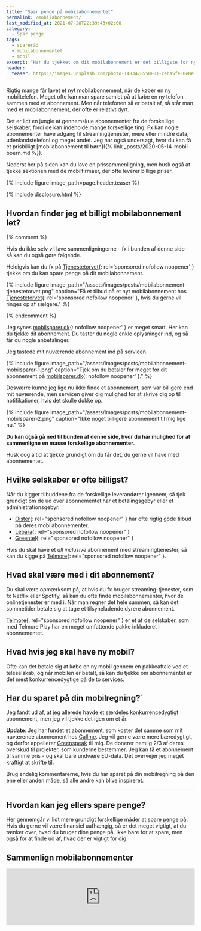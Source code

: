 ```yaml
---
title: "Spar penge på mobilabonnementet"
permalink: /mobilabonnement/
last_modified_at: 2021-07-28T22:39:43+02:00
category:
  - Spar penge
tags:
  - spareråd
  - mobilabonnementet
  - mobil
excerpt: "Har du tjekket om dit mobilabonnement er det billigste for nylig. Der er mange penge at spare ved at kigge på dine behov og det produkt du vælger."
header:
  teaser: https://images.unsplash.com/photo-1483478550801-ceba5fe50e8e?ixid=MnwxMjA3fDB8MHxwaG90by1wYWdlfHx8fGVufDB8fHx8&ixlib=rb-1.2.1&auto=format&fit=crop&h=300&w=400&q=10
---
```


Rigtig mange får lavet et nyt mobilabonnement, når de køber en ny mobiltelefon. Meget ofte kan man spare samlet på at købe en ny telefon sammen med et abonnement. Men når telefonen så er betalt af, så står man med et mobilabonnement, der ofte er relativt dyrt.

Det er lidt en jungle at gennemskue abonnementer fra de forskellige selskaber, fordi de kan indeholde mange forskellige ting. Fx kan nogle abonnementer have adgang til streamingtjenester, mere eller mindre data, udenlandstelefoni og meget andet. Jeg har også undersøgt, hvor du kan få et prisbilligt [mobilabonnement til børn]({% link _posts/2020-05-14-mobil-boern.md %}).

Nederst her på siden kan du lave en prissammenligning, men husk også at tjekke sektionen med de mobilfirmaer, der ofte leverer billige priser.

{% include figure image_path=page.header.teaser %}

{% include disclosure.html %}

## Hvordan finder jeg et billigt mobilabonnement let?

{% comment %}

Hvis du ikke selv vil lave sammenligningerne - fx i bunden af denne side - så kan du også gøre følgende.

Heldigvis kan du fx på [Tjenestetorvet](https://www.partner-ads.com/dk/klikbanner.php?partnerid=28187&bannerid=78926){: rel='sponsored nofollow noopener' } tjekke om du kan spare penge på dit mobilabonnement. 

{% include figure image_path="/assets/images/posts/mobilabonnement-tjenestetorvet.png" caption="Få et tilbud på et nyt mobilabonnement hos [Tjenestetorvet](https://www.partner-ads.com/dk/klikbanner.php?partnerid=28187&bannerid=78926){: rel='sponsored nofollow noopener' }, hvis du gerne vil ringes op af sælgere." %}

{% endcomment %}

Jeg synes [mobilsparer.dk](https://www.mobilsparer.dk/){: nofollow noopener' } er meget smart. Her kan du tjekke dit abonnement. Du taster du nogle enkle oplysninger ind, og så får du nogle anbefalinger.

Jeg tastede mit nuværende abonnement ind på servicen.

{% include figure image_path="/assets/images/posts/mobilabonnement-mobilsparer-1.png" caption="Tjek om du betaler for meget for dit abonnement på [mobilsparer.dk](https://www.mobilsparer.dk/){: nofollow noopener' }." %}

Desværre kunne jeg lige nu ikke finde et abonnement, som var billigere end mit nuværende, men servicen giver dig mulighed for at skrive dig op til notifikationer, hvis det skulle dukke op.

{% include figure image_path="/assets/images/posts/mobilabonnement-mobilsparer-2.png" caption="Ikke noget billigere abonnement til mig lige nu." %}

**Du kan også gå ned til bunden af denne side, hvor du har mulighed for at sammenligne en masse forskellige abonnementer**.

Husk dog altid at tjekke grundigt om du får det, du gerne vil have med abonnementet.

## Hvilke selskaber er ofte billigst?

Når du kigger tilbuddene fra de forskellige leverandører igennem, så tjek grundigt om de ud over abonnementet har et betalingsgebyr eller et administrationsgebyr.

- [Oister](/go/oister/){: rel="sponsored nofollow noopener" } har ofte rigtig gode tilbud på deres mobilabonnementer.
- [Lebara](/go/lebara/){: rel="sponsored nofollow noopener" }
- [Greentel](/go/greentel/){: rel="sponsored nofollow noopener" }

Hvis du skal have et _all inclusive_ abonnement med streamingtjenester, så kan du kigge på [Telmore](/go/telmore/){: rel="sponsored nofollow noopener" }.

## Hvad skal være med i dit abonnement?

Du skal være opmærksom på, at hvis du fx bruger streaming-tjenester, som fx Netflix eller Spotify, så kan du ofte finde mobilabonnementer, hvor de onlinetjenester er med i. Når man regner det hele sammen, så kan det sommetider betale sig at tage et tilsyneladende dyrere abonnement.

[Telmore](/go/telmore/){: rel="sponsored nofollow noopener" } er et af de selskaber, som med Telmore Play har en meget omfattende pakke inkluderet i abonnementet.

## Hvad hvis jeg skal have ny mobil?

Ofte kan det betale sig at købe en ny mobil gennem en pakkeaftale ved et teleselskab, og når mobilen er betalt, så kan du tjekke om abonnementet er det mest konkurrencedygtige på de to services.

## Har du sparet på din mobilregning?`

Jeg fandt ud af, at jeg allerede havde et særdeles konkurrencedygtigt abonnement, men jeg vil tjekke det igen om et år.

**Update**: Jeg har fundet et abonnement, som koster det samme som mit nuværende abonnement hos [Callme](http://www.callme.dk). Jeg vil gerne være mere bæredygtigt, og derfor appellerer [Greenspeak](http://www.greenspeak.dk) til mig. De donerer nemlig 2/3 af deres overskud til projekter, som kunderne bestemmer. Jeg kan få et abonnement til samme pris - og skal bare undvære EU-data. Det overvejer jeg meget kraftigt at skrifte til.

Brug endelig kommentarerne, hvis du har sparet på din mobilregning på den ene eller anden måde, så alle andre kan blive inspireret.

***

## Hvordan kan jeg ellers spare penge?

Her gennemgår vi lidt mere grundigt forskellige [måder at spare penge på](/spar-penge/). Hvis du gerne vil være finansiel uafhængig, så er det meget vigtigt, at du tænker over, hvad du bruger dine penge på. Ikke bare for at spare, men også for at finde ud af, hvad der er vigtigt for dig.

## Sammenlign mobilabonnementer

<script type="text/javascript" src="https://static.ascontentcloud.com/comparisonfeed/resources/js/iframeResizer.min.js"></script><iframe id="as-comparison-iframe-760240935" style="border: none; width: 1px; min-width: 100%; overflow: hidden; " scrolling="no" src="https://feed.aservice.tools/v2/public/publisher/comparisonfeed/iframe/mobileprices-16052020" onload="iFrameResize({heightCalculationMethod: 'taggedElement', checkOrigin: false}, this);"></iframe>
